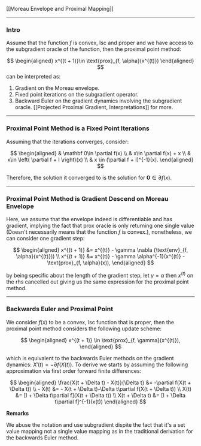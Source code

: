 [[Moreau Envelope and Proximal Mapping]]


---
### **Intro**

Assume that the function $f$ is convex, lsc and proper and we have access to the subgradient oracle of the function, then the proximal point method: 

$$
\begin{aligned}
    x^{(t + 1)}\in \text{prox}_{f, \alpha}(x^{(t)})
\end{aligned}
$$
can be interpreted as: 
1. Gradient on the Moreau envelope. 
2. Fixed point iterations on the subgradient operator.
4. Backward Euler on the gradient dynamics involving the subgradient oracle. [[Projected Proximal Gradient, Interpretations]] for more. 

---
### **Proximal Point Method is a Fixed Point Iterations**

Assuming that the iterations converges, consider: 

$$
\begin{aligned}
    & \mathbf 0\in \partial f(x)
    \\
    & x\in \partial f(x) + x
    \\
    & x\in \left(
        \partial f + I
    \right)(x)
    \\
    & 
    x \in (\partial f + I)^{-1}(x). 
\end{aligned}
$$

Therefore, the solution it converged to is the solution for $\mathbf 0 \in \partial f(x)$. 


---
### **Proximal Point Method is Gradient Descend on Moreau Envelope**

Here, we assume that the envelope indeed is differentiable and has gradient, implying the fact that $\text{prox}$ oracle is only returning one single value (Doesn't necessarily means that the function $f$ is convex.), nonetheless, we can consider one gradient step: 

$$
\begin{aligned}
    x^{(t + 1)} &= x^{(t)} - \gamma \nabla (\text{env}_{f, \alpha}(x^{(t)}))
    \\
    x^{(t + 1)} &= x^{(t)} - \gamma \alpha^{-1}(x^{(t)} - \text{prox}_{f, \alpha}(x)), 
\end{aligned}
$$

by being specific about the length of the gradient step, let $\gamma = \alpha$ then $x^{(t)}$ on the rhs cancelled out giving us the same expression for the proximal point method. 

---
### **Backwards Euler and Proximal Point**

We consider $f(x)$ to be a convex, lsc function that is proper, then the proximal point method considers the following update scheme: 

$$
\begin{aligned}
    x^{(t + 1)} \in \text{prox}_{f, \gamma}(x^{(t)}), 
\end{aligned}
$$

which is equivalent to the backwards Euler methods on the gradient dynamics: $X'(t) = -\partial f(X(t))$. To derive we starts by assuming the following approximation via first order forward finite differences: 

$$
\begin{aligned}
    \frac{X(t + \Delta t) - X(t)}{\Delta t} &= -\partial f(X(t  + \Delta t))
    \\
     - X(t) &= 
    - X(t + \Delta t)-\Delta t\partial f(X(t + \Delta t))
    \\
    X(t) &= 
    [I + \Delta t\partial f](X(t + \Delta t))
    \\
    X(t + \Delta t) &= [I + \Delta t\partial f]^{-1}(x(t))
\end{aligned}
$$

**Remarks**

We abuse the notation and use subgradient dispite the fact that it's a set value mapping not a single value mapping as in the traditional derivation for the backwards Euler method. 
